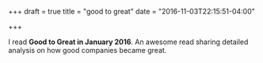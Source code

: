 +++
draft = true
title = "good to great"
date = "2016-11-03T22:15:51-04:00"

+++

I read **Good to Great in January 2016**. An awesome read sharing detailed analysis on how good companies became great.
